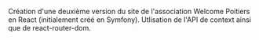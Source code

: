 Création d'une deuxième version du site de l'association Welcome Poitiers en React (initialement créé en Symfony). Utlisation de l'API de context ainsi que de react-router-dom.
